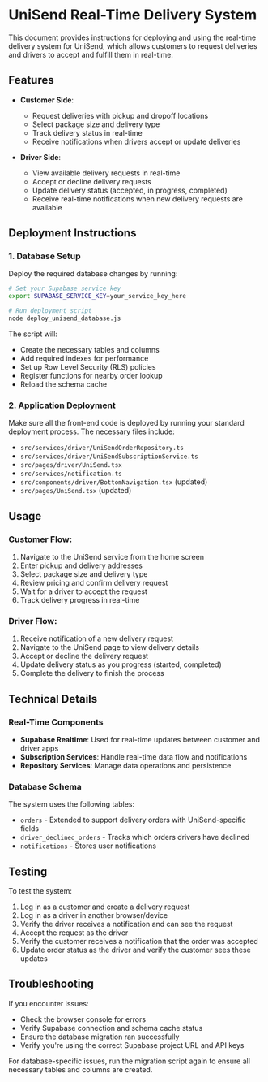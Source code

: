 # UniSend Real-Time Delivery System

This document provides instructions for deploying and using the real-time delivery system for UniSend, which allows customers to request deliveries and drivers to accept and fulfill them in real-time.

## Features

- **Customer Side**:
  - Request deliveries with pickup and dropoff locations
  - Select package size and delivery type
  - Track delivery status in real-time
  - Receive notifications when drivers accept or update deliveries

- **Driver Side**:
  - View available delivery requests in real-time
  - Accept or decline delivery requests
  - Update delivery status (accepted, in progress, completed)
  - Receive real-time notifications when new delivery requests are available

## Deployment Instructions

### 1. Database Setup

Deploy the required database changes by running:

```bash
# Set your Supabase service key
export SUPABASE_SERVICE_KEY=your_service_key_here

# Run deployment script
node deploy_unisend_database.js
```

The script will:
- Create the necessary tables and columns
- Add required indexes for performance
- Set up Row Level Security (RLS) policies
- Register functions for nearby order lookup
- Reload the schema cache

### 2. Application Deployment

Make sure all the front-end code is deployed by running your standard deployment process. The necessary files include:

- `src/services/driver/UniSendOrderRepository.ts`
- `src/services/driver/UniSendSubscriptionService.ts`
- `src/pages/driver/UniSend.tsx`
- `src/services/notification.ts`
- `src/components/driver/BottomNavigation.tsx` (updated)
- `src/pages/UniSend.tsx` (updated)

## Usage

### Customer Flow:

1. Navigate to the UniSend service from the home screen
2. Enter pickup and delivery addresses
3. Select package size and delivery type
4. Review pricing and confirm delivery request
5. Wait for a driver to accept the request
6. Track delivery progress in real-time

### Driver Flow:

1. Receive notification of a new delivery request
2. Navigate to the UniSend page to view delivery details
3. Accept or decline the delivery request
4. Update delivery status as you progress (started, completed)
5. Complete the delivery to finish the process

## Technical Details

### Real-Time Components

- **Supabase Realtime**: Used for real-time updates between customer and driver apps
- **Subscription Services**: Handle real-time data flow and notifications
- **Repository Services**: Manage data operations and persistence

### Database Schema

The system uses the following tables:
- `orders` - Extended to support delivery orders with UniSend-specific fields
- `driver_declined_orders` - Tracks which orders drivers have declined
- `notifications` - Stores user notifications

## Testing

To test the system:

1. Log in as a customer and create a delivery request
2. Log in as a driver in another browser/device
3. Verify the driver receives a notification and can see the request
4. Accept the request as the driver
5. Verify the customer receives a notification that the order was accepted
6. Update order status as the driver and verify the customer sees these updates

## Troubleshooting

If you encounter issues:

- Check the browser console for errors
- Verify Supabase connection and schema cache status
- Ensure the database migration ran successfully
- Verify you're using the correct Supabase project URL and API keys

For database-specific issues, run the migration script again to ensure all necessary tables and columns are created. 